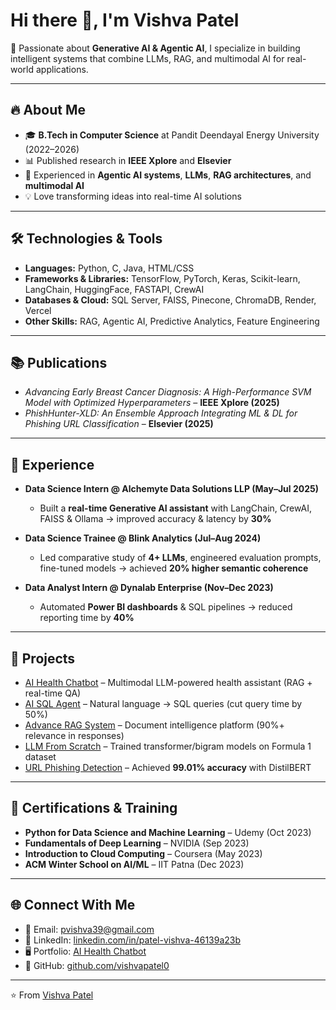 # Hi there 👋, I'm Vishva Patel  

🚀 Passionate about **Generative AI & Agentic AI**, I specialize in building intelligent systems that combine LLMs, RAG, and multimodal AI for real-world applications.  

---  

## 🔥 About Me  
- 🎓 **B.Tech in Computer Science** at Pandit Deendayal Energy University (2022–2026)  
- 📊 Published research in **IEEE Xplore** and **Elsevier**  
- 🤖 Experienced in **Agentic AI systems**, **LLMs**, **RAG architectures**, and **multimodal AI**  
- 💡 Love transforming ideas into real-time AI solutions  

---  

## 🛠️ Technologies & Tools  
- **Languages:** Python, C, Java, HTML/CSS  
- **Frameworks & Libraries:** TensorFlow, PyTorch, Keras, Scikit-learn, LangChain, HuggingFace, FASTAPI, CrewAI  
- **Databases & Cloud:** SQL Server, FAISS, Pinecone, ChromaDB, Render, Vercel  
- **Other Skills:** RAG, Agentic AI, Predictive Analytics, Feature Engineering  

---  

## 📚 Publications  
- *Advancing Early Breast Cancer Diagnosis: A High-Performance SVM Model with Optimized Hyperparameters* – **IEEE Xplore (2025)**  
- *PhishHunter-XLD: An Ensemble Approach Integrating ML & DL for Phishing URL Classification* – **Elsevier (2025)**  

---  

## 💼 Experience  
- **Data Science Intern @ Alchemyte Data Solutions LLP (May–Jul 2025)**  
  - Built a **real-time Generative AI assistant** with LangChain, CrewAI, FAISS & Ollama → improved accuracy & latency by **30%**  

- **Data Science Trainee @ Blink Analytics (Jul–Aug 2024)**  
  - Led comparative study of **4+ LLMs**, engineered evaluation prompts, fine-tuned models → achieved **20% higher semantic coherence**  

- **Data Analyst Intern @ Dynalab Enterprise (Nov–Dec 2023)**  
  - Automated **Power BI dashboards** & SQL pipelines → reduced reporting time by **40%**  

---  

## 🚀 Projects  
- [AI Health Chatbot](https://ai-health-chatbot-ftjl.onrender.com) – Multimodal LLM-powered health assistant (RAG + real-time QA)  
- [AI SQL Agent](https://github.com/vishvapatel0/AI-SQL-AGENT) – Natural language → SQL queries (cut query time by 50%)  
- [Advance RAG System](https://github.com/vishvapatel0) – Document intelligence platform (90%+ relevance in responses)  
- [LLM From Scratch](https://github.com/vishvapatel0/LLM_from_scratch) – Trained transformer/bigram models on Formula 1 dataset  
- [URL Phishing Detection](https://github.com/vishvapatel0/Url_phishing_detection) – Achieved **99.01% accuracy** with DistilBERT  

---  

## 📜 Certifications & Training  
- **Python for Data Science and Machine Learning** – Udemy (Oct 2023)  
- **Fundamentals of Deep Learning** – NVIDIA (Sep 2023)  
- **Introduction to Cloud Computing** – Coursera (May 2023)  
- **ACM Winter School on AI/ML** – IIT Patna (Dec 2023)  

---  

## 🌐 Connect With Me  
- 📧 Email: [pvishva39@gmail.com](mailto:pvishva39@gmail.com)  
- 💼 LinkedIn: [linkedin.com/in/patel-vishva-46139a23b](https://www.linkedin.com/in/patel-vishva-46139a23b/)  
- 🖥️ Portfolio: [AI Health Chatbot](https://ai-health-chatbot-ftjl.onrender.com)  
- 🐙 GitHub: [github.com/vishvapatel0](https://github.com/vishvapatel0)  

---  

⭐️ From [Vishva Patel](https://github.com/vishvapatel0)  
